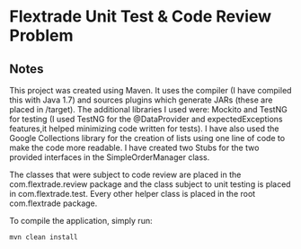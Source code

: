 Flextrade Unit Test & Code Review Problem
=========================================

Notes
---------
This project was created using Maven. It uses the compiler (I have compiled this with Java 1.7) and sources plugins which generate JARs (these are placed in /target).
The additional libraries I used were: Mockito and TestNG for testing (I used TestNG for the @DataProvider and expectedExceptions features,it helped minimizing code written for tests).
I have also used the Google Collections library for the creation of lists using one line of code to make the code more readable.
I have created two Stubs for the two provided interfaces in the SimpleOrderManager class.

The classes that were subject to code review are placed in the com.flextrade.review package and the class subject to unit testing is placed in com.flextrade.test. Every other helper class is placed in the root com.flextrade package.

To compile the application, simply run:

	mvn clean install
